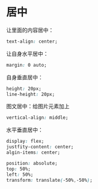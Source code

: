 # 居中  
让里面的内容居中：
```css
text-align: center;  
```
让自身水平居中：
```css
margin: 0 auto;
```
自身垂直居中：
```css
height: 20px;  
line-height: 20px;
```
图文居中：给图片元素加上
```css
vertical-align: middle;
```
水平垂直居中：  
```css
display: flex;
justfity-content: center;
algin-items: center;
```
```css
position: absolute;
top: 50%;
left: 50%;
transform: translate(-50%,-50%);
```